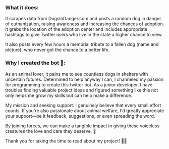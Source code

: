 ### What it does:
It scrapes data from DogsInDanger.com and posts a random dog in danger of euthanization, raising awareness and increasing the chances of adoption. It grabs the location of the adoption center and includes appropriate hashtags to give Twitter users who live in the state a higher chance to view.

It also posts every few hours a memorial tribute to a fallen dog (name and picture), who never got the chance to a better life.

### Why I created the bot 🤖: 
As an animal lover, it pains me to see countless dogs in shelters with uncertain futures. Determined to help anyway I can, I channeled my passion for programming to create this twitter bot. As a junior developer, I have troubles finding valuable project ideas and figured something like this not only helps me grow my skills but can help make a difference.

My mission and seeking support: I genuinely believe that every small effort counts. If you're also passionate about animal welfare, I'd greatly appreciate your support—be it feedback, suggestions, or even spreading the word.

By joining forces, we can make a tangible impact in giving these voiceless creatures the love and care they deserve. 💙

Thank you for taking the time to read about my project! 🐶💟
